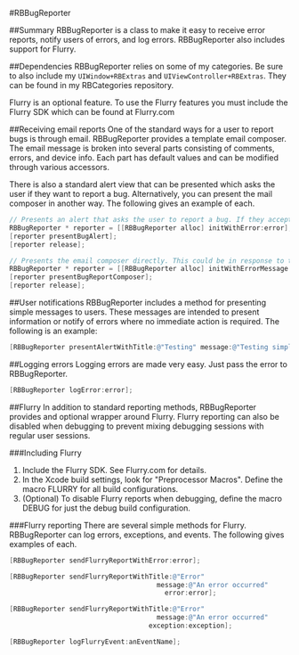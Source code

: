 #RBBugReporter

##Summary
RBBugReporter is a class to make it easy to receive error reports, notify users of errors, and log errors. RBBugReporter also includes support for Flurry. 

##Dependencies
RBBugReporter relies on some of my categories. Be sure to also include my `UIWindow+RBExtras` and `UIViewController+RBExtras`. They can be found in my RBCategories repository.

Flurry is an optional feature. To use the Flurry features you must include the Flurry SDK which can be found at Flurry.com

##Receiving email reports
One of the standard ways for a user to report bugs is through email. RBBugReporter provides a template email composer. The email message is broken into several parts consisting of comments, errors, and device info. Each part has default values and can be modified through various accessors. 

There is also a standard alert view that can be presented which asks the user if they want to report a bug. Alternatively, you can present the mail composer in another way. The following gives an example of each. 

```objective-c
// Presents an alert that asks the user to report a bug. If they accept, then the email composer is presented.
RBBugReporter * reporter = [[RBBugReporter alloc] initWithError:error];
[reporter presentBugAlert];
[reporter release];

// Presents the email composer directly. This could be in response to the user pressing a bug report button or by some other means.
RBBugReporter * reporter = [[RBBugReporter alloc] initWithErrorMessage:@"Testing reporter"];
[reporter presentBugReportComposer];
[reporter release];
```

##User notifications
RBBugReporter includes a method for presenting simple messages to users. These messages are intended to present information or notify of errors where no immediate action is required. The following is an example:

```objective-c
[RBBugReporter presentAlertWithTitle:@"Testing" message:@"Testing simple message presentation."];
```

##Logging errors
Logging errors are made very easy. Just pass the error to RBBugReporter.

```objective-c
[RBBugReporter logError:error];
```

##Flurry
In addition to standard reporting methods, RBBugReporter provides and optional wrapper around Flurry. Flurry reporting can also be disabled when debugging to prevent mixing debugging sessions with regular user sessions.

###Including Flurry
1. Include the Flurry SDK. See Flurry.com for details.
2. In the Xcode build settings, look for "Preprocessor Macros". Define the macro FLURRY for all build configurations.
3. (Optional) To disable Flurry reports when debugging, define the macro DEBUG for just the debug build configuration.

###Flurry reporting
There are several simple methods for Flurry. RBBugReporter can log errors, exceptions, and events. The following gives examples of each.

```objective-c
[RBBugReporter sendFlurryReportWithError:error];

[RBBugReporter sendFlurryReportWithTitle:@"Error"
                                     message:@"An error occurred"
                                       error:error];

[RBBugReporter sendFlurryReportWithTitle:@"Error"
                                     message:@"An error occurred"
                                   exception:exception];

[RBBugReporter logFlurryEvent:anEventName];
```
